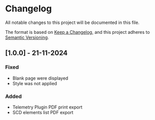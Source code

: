 # Changelog

All notable changes to this project will be documented in this file.

The format is based on [Keep a Changelog](https://keepachangelog.com/en/1.1.0/),
and this project adheres to [Semantic Versioning](https://semver.org/spec/v2.0.0.html).

## [1.0.0] - 21-11-2024

### Fixed

- Blank page were displayed
- Style was not applied

### Added

- Telemetry Plugin PDF print export
- SCD elements list PDF export
